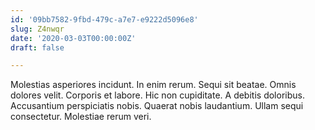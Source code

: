 ```yaml
---
id: '09bb7582-9fbd-479c-a7e7-e9222d5096e8'
slug: Z4nwqr
date: '2020-03-03T00:00:00Z'
draft: false

---
```


Molestias asperiores incidunt. In enim rerum. Sequi sit beatae. Omnis dolores velit. Corporis et labore. Hic non cupiditate. A debitis doloribus. Accusantium perspiciatis nobis. Quaerat nobis laudantium. Ullam sequi consectetur. Molestiae rerum veri.
